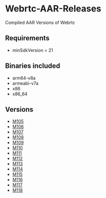 # Webrtc-AAR-Releases
Compiled AAR Versions of Webrtc

## Requirements
- minSdkVersion = 21

## Binaries included
- arm64-v8a
- armeabi-v7a
- x86
- x86_64

## Versions

 - [M105](https://github.com/AhmedHumk/Webrtc-AAr-Build-Releases/releases/download/V105/libwebrtc-m105.aar)
 - [M106](https://github.com/AhmedHumk/Webrtc-AAr-Build-Releases/releases/download/V106/libwebrtc-m106.aar)
 - [M107](https://github.com/AhmedHumk/Webrtc-AAr-Build-Releases/releases/download/V107/libwebrtc-m107.aar)
 - [M108](https://github.com/AhmedHumk/Webrtc-AAr-Build-Releases/releases/download/V108/libwebrtc-m108.aar)
 - [M109](https://github.com/AhmedHumk/Webrtc-AAr-Build-Releases/releases/download/V109/libwebrtc-m109.aar)
 - [M110](https://github.com/AhmedHumk/Webrtc-AAr-Build-Releases/releases/download/V110/libwebrtc-m110.aar)
 - [M111](https://github.com/AhmedHumk/Webrtc-AAr-Build-Releases/releases/download/V111/libwebrtc-m111.aar)
 - [M112](https://github.com/AhmedHumk/Webrtc-AAr-Build-Releases/releases/download/V112/libwebrtc-m112.aar)
 - [M113](https://github.com/AhmedHumk/Webrtc-AAr-Build-Releases/releases/download/V113/libwebrtc-m113.aar)
 - [M114](https://github.com/AhmedHumk/Webrtc-AAr-Build-Releases/releases/download/V114/libwebrtc-m114.aar)
 - [M115](https://github.com/AhmedHumk/Webrtc-AAr-Build-Releases/releases/download/V115/libwebrtc-m115.aar)
 - [M116](https://github.com/AhmedHumk/Webrtc-AAr-Build-Releases/releases/download/V116/libwebrtc-m116.aar)
 - [M117](https://github.com/AhmedHumk/Webrtc-AAr-Build-Releases/releases/download/V117/libwebrtc-m117.aar)
 - [M118](https://github.com/AhmedHumk/Webrtc-AAr-Build-Releases/releases/download/V118/libwebrtc-m118.aar)

